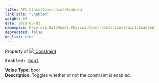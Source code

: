 ```yaml
---
title: API:Class/Constraint/Enabled
linkTitle: "Enabled"
weight: 69
date: 2019-08-02
namespace: Primrose.DataModel.Physics.Constraints.Constraint.Enabled
deprecated: false
no_list: true
---
```

Property of <a href="/docs/api-reference/Class/Constraint"><img src="/icons/silk/axle.png"/>&nbsp;Constraint</a>
<pre class="method-declaration">
Enabled: <a class="type" href="/docs/api-reference/System/Primitives#boolean">bool</a></pre>
<b>Value Type: </b>
<a class="type" href="/docs/api-reference/System/Primitives#boolean">bool</a>
<br/>
<b>Description: </b>
Toggles whether or not the constraint is enabled.

